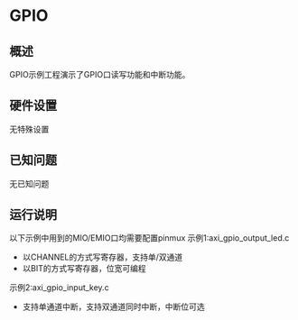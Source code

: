 # GPIO

## 概述

GPIO示例工程演示了GPIO口读写功能和中断功能。

## 硬件设置

无特殊设置

## 已知问题

无已知问题

## 运行说明
以下示例中用到的MIO/EMIO口均需要配置pinmux
示例1:axi_gpio_output_led.c
- 以CHANNEL的方式写寄存器，支持单/双通道
- 以BIT的方式写寄存器，位宽可编程

示例2:axi_gpio_input_key.c
- 支持单通道中断，支持双通道同时中断，中断位可选
